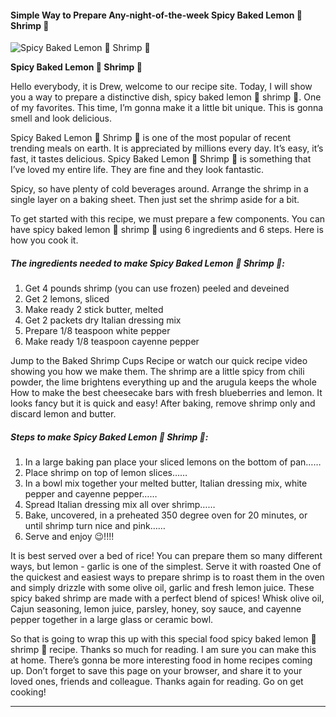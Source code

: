             

#### Simple Way to Prepare Any-night-of-the-week Spicy Baked Lemon 🍋 Shrimp 🍤

![Spicy Baked Lemon 🍋 Shrimp 🍤](https://img-global.cpcdn.com/recipes/ef183d93b16b2264/751x532cq70/spicy-baked-lemon-%f0%9f%8d%8b-shrimp-%f0%9f%8d%a4-recipe-main-photo.jpg)

**Spicy Baked Lemon 🍋 Shrimp 🍤**

Hello everybody, it is Drew, welcome to our recipe site. Today, I will show you a way to prepare a distinctive dish, spicy baked lemon 🍋 shrimp 🍤. One of my favorites. This time, I’m gonna make it a little bit unique. This is gonna smell and look delicious.

Spicy Baked Lemon 🍋 Shrimp 🍤 is one of the most popular of recent trending meals on earth. It is appreciated by millions every day. It’s easy, it’s fast, it tastes delicious. Spicy Baked Lemon 🍋 Shrimp 🍤 is something that I’ve loved my entire life. They are fine and they look fantastic.

Spicy, so have plenty of cold beverages around. Arrange the shrimp in a single layer on a baking sheet. Then just set the shrimp aside for a bit.

To get started with this recipe, we must prepare a few components. You can have spicy baked lemon 🍋 shrimp 🍤 using 6 ingredients and 6 steps. Here is how you cook it.

##### The ingredients needed to make Spicy Baked Lemon 🍋 Shrimp 🍤:

1.  Get 4 pounds shrimp (you can use frozen) peeled and deveined
2.  Get 2 lemons, sliced
3.  Make ready 2 stick butter, melted
4.  Get 2 packets dry Italian dressing mix
5.  Prepare 1/8 teaspoon white pepper
6.  Make ready 1/8 teaspoon cayenne pepper

Jump to the Baked Shrimp Cups Recipe or watch our quick recipe video showing you how we make them. The shrimp are a little spicy from chili powder, the lime brightens everything up and the arugula keeps the whole How to make the best cheesecake bars with fresh blueberries and lemon. It looks fancy but it is quick and easy! After baking, remove shrimp only and discard lemon and butter.

##### Steps to make Spicy Baked Lemon 🍋 Shrimp 🍤:

1.  In a large baking pan place your sliced lemons on the bottom of pan……
2.  Place shrimp on top of lemon slices……
3.  In a bowl mix together your melted butter, Italian dressing mix, white pepper and cayenne pepper……
4.  Spread Italian dressing mix all over shrimp……
5.  Bake, uncovered, in a preheated 350 degree oven for 20 minutes, or until shrimp turn nice and pink……
6.  Serve and enjoy 😉!!!!

It is best served over a bed of rice! You can prepare them so many different ways, but lemon - garlic is one of the simplest. Serve it with roasted One of the quickest and easiest ways to prepare shrimp is to roast them in the oven and simply drizzle with some olive oil, garlic and fresh lemon juice. These spicy baked shrimp are made with a perfect blend of spices! Whisk olive oil, Cajun seasoning, lemon juice, parsley, honey, soy sauce, and cayenne pepper together in a large glass or ceramic bowl.

So that is going to wrap this up with this special food spicy baked lemon 🍋 shrimp 🍤 recipe. Thanks so much for reading. I am sure you can make this at home. There’s gonna be more interesting food in home recipes coming up. Don’t forget to save this page on your browser, and share it to your loved ones, friends and colleague. Thanks again for reading. Go on get cooking!

* * *